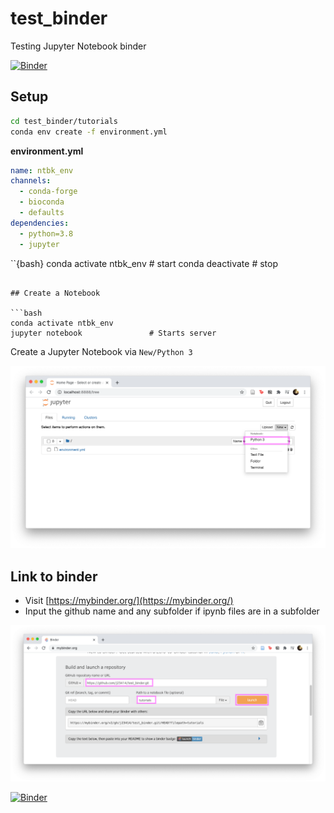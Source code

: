 # test_binder

Testing Jupyter Notebook binder

[![Binder](https://mybinder.org/badge_logo.svg)](https://mybinder.org/v2/gh/j23414/test_binder.git/HEAD?filepath=tutorials)

## Setup

```bash
cd test_binder/tutorials
conda env create -f environment.yml
```

**environment.yml**

```yaml
name: ntbk_env
channels:
  - conda-forge
  - bioconda
  - defaults
dependencies:
  - python=3.8
  - jupyter
```

``{bash}
conda activate ntbk_env      # start
conda deactivate             # stop
```

## Create a Notebook

```bash
conda activate ntbk_env
jupyter notebook               # Starts server
```

Create a Jupyter Notebook via `New/Python 3`

![Jupyter Local](imgs/StartNotebook.png)

## Link to binder

* Visit [https://mybinder.org/](https://mybinder.org/)
* Input the github name and any subfolder if ipynb files are in a subfolder

![My Binder](imgs/MyBinder.png)

[![Binder](https://mybinder.org/badge_logo.svg)](https://mybinder.org/v2/gh/j23414/test_binder.git/HEAD?filepath=tutorials)
